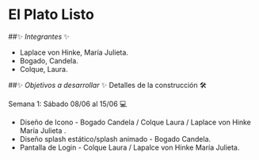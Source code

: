 # El Plato Listo

##✨ _Integrantes_ ✨

- Laplace von Hinke, María Julieta.
- Bogado, Candela.
- Colque, Laura. 

##✨ _Objetivos a desarrollar_ ✨
Detalles de la construcción 🛠️

Semana 1: Sábado 08/06 al 15/06 💻
- Diseño de Icono - Bogado Candela / Colque Laura / Laplace von Hinke María Julieta .
- Diseño splash estático/splash animado - Bogado Candela.
- Pantalla de Login - Colque Laura / Lapalce von Hinke María Julieta.
